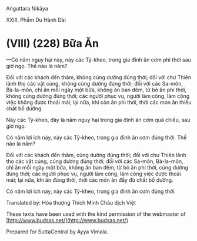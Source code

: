  

Aṅguttara Nikāya

XXIII. Phẩm Du Hành Dài

# (VIII) (228) Bữa Ăn

—Có năm nguy hại này, này các Tỷ-kheo, trong gia đình ăn cơm phi thời sau giờ ngọ. Thế nào là năm?

Ðối với các khách đến thăm, không cúng dường đúng thời; đối với chư Thiên lãnh thọ các vật cúng, không cúng dường đúng thời; đối với các Sa-môn, Bà-la-môn, chỉ ăn mỗi ngày một bữa, không ăn ban đêm, từ bỏ ăn phi thời, không cúng dường đúng thời; các người phục vụ, người làm công, làm công việc không được thoải mái; lại nữa, khi còn ăn phi thời, thời các món ăn thiếu chất bổ dưỡng.

Này các Tỷ-kheo, đây là năm nguy hại trong gia đình ăn cơm quá chiều, sau giờ ngọ.

Có năm lợi ích này, này các Tỷ-kheo, trong gia đình ăn cơm đúng thời. Thế nào là năm?

Ðối với các khách đến thăm, cúng dường đúng thời; đối với chư Thiên lãnh thọ các vật cúng, cúng dường đúng thời; đối với các Sa-môn, Bà-la-môn, chỉ ăn mỗi ngày một bữa, không ăn ban đêm, từ bỏ ăn phi thời, cúng dường đúng thời; các người phục vụ, người làm công, làm công việc được thoải mái; lại nữa, khi ăn đúng thời, thời các món ăn đầy đủ chất bổ dưỡng.

Có năm lợi ích này, này các Tỷ-kheo, trong gia đình ăn cơm đúng thời.

Translated by: Hòa thượng Thích Minh Châu dịch Việt

These texts have been used with the kind permission of the webmaster of [http://www.budsas.net/](http://www.budsas.net/)

Prepared for SuttaCentral by Ayya Vimala.